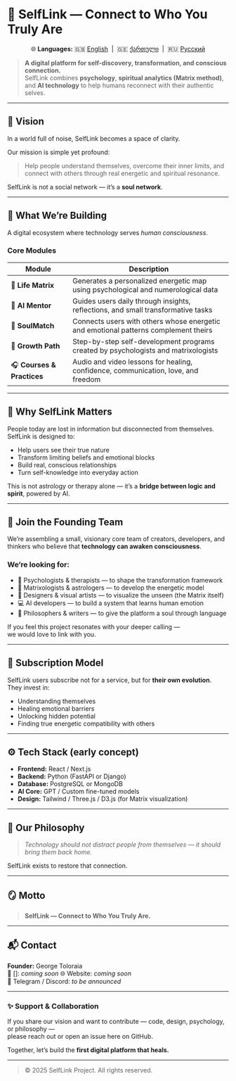 # 🌟 SelfLink — Connect to Who You Truly Are

<p align="center">
  🌐 <b>Languages:</b>  
  🇬🇧 <a href="README.md">English</a> &nbsp;|&nbsp; 
  🇬🇪 <a href="README_ka.md">ქართული</a> &nbsp;|&nbsp; 
  🇷🇺 <a href="README_ru.md">Русский</a>
</p>


> **A digital platform for self-discovery, transformation, and conscious connection.**  
> SelfLink combines **psychology**, **spiritual analytics (Matrix method)**, and **AI technology** to help humans reconnect with their authentic selves.

---

## 🧭 Vision

In a world full of noise, SelfLink becomes a space of clarity.

Our mission is simple yet profound:  
> Help people understand themselves, overcome their inner limits, and connect with others through real energetic and spiritual resonance.

SelfLink is not a social network — it’s a **soul network**.

---

## 💠 What We’re Building

A digital ecosystem where technology serves *human consciousness*.

### Core Modules
| Module | Description |
|---------|--------------|
| 🔮 **Life Matrix** | Generates a personalized energetic map using psychological and numerological data |
| 🧠 **AI Mentor** | Guides users daily through insights, reflections, and small transformative tasks |
| 💞 **SoulMatch** | Connects users with others whose energetic and emotional patterns complement theirs |
| 🌱 **Growth Path** | Step-by-step self-development programs created by psychologists and matrixologists |
| 🎧 **Courses & Practices** | Audio and video lessons for healing, confidence, communication, love, and freedom |

---

## 🧩 Why SelfLink Matters

People today are lost in information but disconnected from themselves.  
SelfLink is designed to:
- Help users see their true nature  
- Transform limiting beliefs and emotional blocks  
- Build real, conscious relationships  
- Turn self-knowledge into everyday action  

This is not astrology or therapy alone — it’s a **bridge between logic and spirit**, powered by AI.

---

## 👥 Join the Founding Team

We’re assembling a small, visionary core team of creators, developers, and thinkers who believe that **technology can awaken consciousness**.

### We’re looking for:
- 🧠 Psychologists & therapists — to shape the transformation framework  
- 🔢 Matrixologists & astrologers — to develop the energetic model  
- 🎨 Designers & visual artists — to visualize the unseen (the Matrix itself)  
- 💻 AI developers — to build a system that learns human emotion  
- 💬 Philosophers & writers — to give the platform a soul through language  

If you feel this project resonates with your deeper calling —  
we would love to link with you.

---

## 💎 Subscription Model

SelfLink users subscribe not for a service, but for **their own evolution**.  
They invest in:
- Understanding themselves  
- Healing emotional barriers  
- Unlocking hidden potential  
- Finding true energetic compatibility with others  

---

## ⚙️ Tech Stack (early concept)

- **Frontend:** React / Next.js  
- **Backend:** Python (FastAPI or Django)  
- **Database:** PostgreSQL or MongoDB  
- **AI Core:** GPT / Custom fine-tuned models  
- **Design:** Tailwind / Three.js / D3.js (for Matrix visualization)  

---

## 💫 Our Philosophy

> *Technology should not distract people from themselves — it should bring them back home.*

SelfLink exists to restore that connection.

---

## 🪞 Motto

> **SelfLink — Connect to Who You Truly Are.**

---

## 📬 Contact

**Founder:** George Toloraia  
📧 []: *coming soon* 
🌐 Website: *coming soon*  
💬 Telegram / Discord: *to be announced*

---

### ✨ Support & Collaboration
If you share our vision and want to contribute — code, design, psychology, or philosophy —  
please reach out or open an issue here on GitHub.

Together, let’s build the **first digital platform that heals.**

---

> © 2025 SelfLink Project. All rights reserved.
